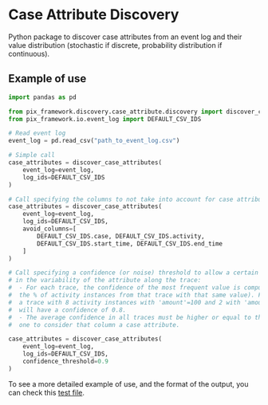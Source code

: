 # Case Attribute Discovery

Python package to discover case attributes from an event log and their value distribution (stochastic if discrete, probability distribution
if continuous).

## Example of use

```python
import pandas as pd

from pix_framework.discovery.case_attribute.discovery import discover_case_attributes
from pix_framework.io.event_log import DEFAULT_CSV_IDS

# Read event log
event_log = pd.read_csv("path_to_event_log.csv")

# Simple call
case_attributes = discover_case_attributes(
    event_log=event_log,
    log_ids=DEFAULT_CSV_IDS
)

# Call specifying the columns to not take into account for case attribute analysis
case_attributes = discover_case_attributes(
    event_log=event_log,
    log_ids=DEFAULT_CSV_IDS,
    avoid_columns=[
        DEFAULT_CSV_IDS.case, DEFAULT_CSV_IDS.activity,
        DEFAULT_CSV_IDS.start_time, DEFAULT_CSV_IDS.end_time
    ]
)

# Call specifying a confidence (or noise) threshold to allow a certain noise 
# in the variability of the attribute along the trace: 
#  - For each trace, the confidence of the most frequent value is computed (i.e. 
#  the % of activity instances from that trace with that same value). For example, 
#  a trace with 8 activity instances with 'amount'=100 and 2 with 'amount'=150 
#  will have a confidence of 0.8.
#  - The average confidence in all traces must be higher or equal to the specified
#  one to consider that column a case attribute.

case_attributes = discover_case_attributes(
    event_log=event_log,
    log_ids=DEFAULT_CSV_IDS,
    confidence_threshold=0.9
)
```

To see a more detailed example of use, and the format of the output, you can check this
[test file](https://github.com/AutomatedProcessImprovement/case-attribute-discovery/blob/964a5840325b1f8e8436c7004d5ab09b78b335d2/tests/discovery_test.py#L40).

